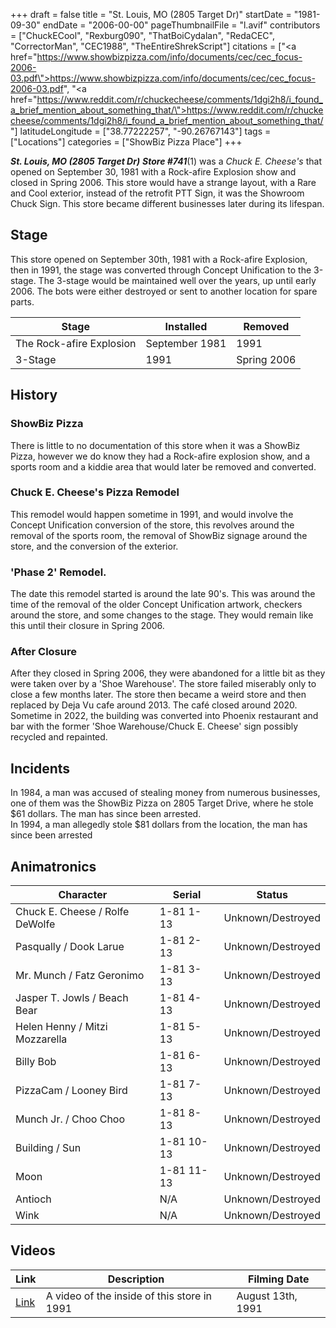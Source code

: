 +++
draft = false
title = "St. Louis, MO (2805 Target Dr)"
startDate = "1981-09-30"
endDate = "2006-00-00"
pageThumbnailFile = "l.avif"
contributors = ["ChuckECool", "Rexburg090", "ThatBoiCydalan", "RedaCEC", "CorrectorMan", "CEC1988", "TheEntireShrekScript"]
citations = ["<a href=\"https://www.showbizpizza.com/info/documents/cec/cec_focus-2006-03.pdf\">https://www.showbizpizza.com/info/documents/cec/cec_focus-2006-03.pdf</a>", "<a href=\"https://www.reddit.com/r/chuckecheese/comments/1dgi2h8/i_found_a_brief_mention_about_something_that/\">https://www.reddit.com/r/chuckecheese/comments/1dgi2h8/i_found_a_brief_mention_about_something_that/</a>"]
latitudeLongitude = ["38.77222257", "-90.26767143"]
tags = ["Locations"]
categories = ["ShowBiz Pizza Place"]
+++

***St. Louis, MO (2805 Target Dr)*** ***Store #741***(1) was a *Chuck E. Cheese's* that opened on September 30, 1981 with a Rock-afire Explosion show and closed in Spring 2006. This store would have a strange layout, with a Rare and Cool exterior, instead of the retrofit PTT Sign, it was the Showroom Chuck Sign. This store became different businesses later during its lifespan.

## Stage

This store opened on September 30th, 1981 with a Rock-afire Explosion, then in 1991, the stage was converted through Concept Unification to the 3-stage. The 3-stage would be maintained well over the years, up until early 2006. The bots were either destroyed or sent to another location for spare parts.

| Stage                    | Installed      | Removed     |
|--------------------------|----------------|-------------|
| The Rock-afire Explosion | September 1981 | 1991        |
| 3-Stage                  | 1991           | Spring 2006 |

## History

### ShowBiz Pizza

There is little to no documentation of this store when it was a ShowBiz Pizza, however we do know they had a Rock-afire explosion show, and a sports room and a kiddie area that would later be removed and converted.

### Chuck E. Cheese's Pizza Remodel

This remodel would happen sometime in 1991, and would involve the Concept Unification conversion of the store, this revolves around the removal of the sports room, the removal of ShowBiz signage around the store, and the conversion of the exterior.

### 'Phase 2' Remodel.

The date this remodel started is around the late 90's. This was around the time of the removal of the older Concept Unification artwork, checkers around the store, and some changes to the stage. They would remain like this until their closure in Spring 2006.

### After Closure

After they closed in Spring 2006, they were abandoned for a little bit as they were taken over by a 'Shoe Warehouse'. The store failed miserably only to close a few months later. The store then became a weird store and then replaced by Deja Vu cafe around 2013. The café closed around 2020. Sometime in 2022, the building was converted into Phoenix restaurant and bar with the former 'Shoe Warehouse/Chuck E. Cheese' sign possibly recycled and repainted.

## Incidents

In 1984, a man was accused of stealing money from numerous businesses, one of them was the ShowBiz Pizza on 2805 Target Drive, where he stole $61 dollars. The man has since been arrested.  
In 1994, a man allegedly stole $81 dollars from the location, the man has since been arrested

## Animatronics

| Character                       | Serial     | Status            |
|---------------------------------|------------|-------------------|
| Chuck E. Cheese / Rolfe DeWolfe | 1-81 1-13  | Unknown/Destroyed |
| Pasqually / Dook Larue          | 1-81 2-13  | Unknown/Destroyed |
| Mr. Munch / Fatz Geronimo       | 1-81 3-13  | Unknown/Destroyed |
| Jasper T. Jowls / Beach Bear    | 1-81 4-13  | Unknown/Destroyed |
| Helen Henny / Mitzi Mozzarella  | 1-81 5-13  | Unknown/Destroyed |
| Billy Bob                       | 1-81 6-13  | Unknown/Destroyed |
| PizzaCam / Looney Bird          | 1-81 7-13  | Unknown/Destroyed |
| Munch Jr. / Choo Choo           | 1-81 8-13  | Unknown/Destroyed |
| Building / Sun                  | 1-81 10-13 | Unknown/Destroyed |
| Moon                            | 1-81 11-13 | Unknown/Destroyed |
| Antioch                         | N/A        | Unknown/Destroyed |
| Wink                            | N/A        | Unknown/Destroyed |

## Videos

| Link                                 | Description                                 | Filming Date      |
|--------------------------------------|---------------------------------------------|-------------------|
| [Link](https://youtu.be/SeeRKV_A5RM) | A video of the inside of this store in 1991 | August 13th, 1991 |